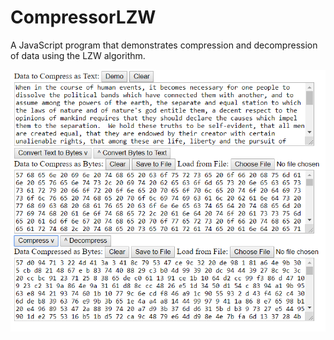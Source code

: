 CompressorLZW
=============

A JavaScript program that demonstrates compression and decompression of data using the LZW algorithm.

<img src="Screenshot.png"></img>